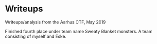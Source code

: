 # Writeups
Writeups/analysis from the Aarhus CTF, May 2019

Finished fourth place under team name Sweaty Blanket monsters. A team consisting of myself and Eske.

